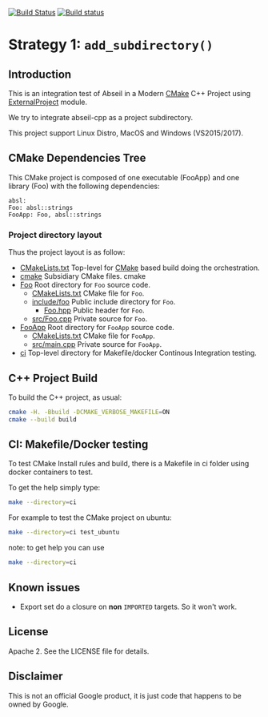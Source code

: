 [![Build Status](https://travis-ci.org/Mizux/cmake-abseil.svg?branch=add_subdirectory)](https://travis-ci.org/Mizux/cmake-abseil)
[![Build status](https://ci.appveyor.com/api/projects/status/fxxmf49bkboftmg5/branch/add_subdirectory?svg=true)](https://ci.appveyor.com/project/Mizux/cmake-abseil/branch/add_subdirectory)

# Strategy 1: `add_subdirectory()`

## Introduction
This is an integration test of Abseil in a Modern [CMake](https://cmake.org/) C++ Project using
 [ExternalProject](https://cmake.org/cmake/help/latest/module/ExternalProject.html) module.

We try to integrate abseil-cpp as a project subdirectory.

This project support Linux Distro, MacOS and Windows (VS2015/2017).

## CMake Dependencies Tree
This CMake project is composed of one executable (FooApp) and one library (Foo)
with the following dependencies:  
```
absl:
Foo: absl::strings
FooApp: Foo, absl::strings
```

### Project directory layout
Thus the project layout is as follow:

* [CMakeLists.txt](CMakeLists.txt) Top-level for [CMake](https://cmake.org/cmake/help/latest/) based build doing the orchestration.
* [cmake](cmake) Subsidiary CMake files.
 cmake
* [Foo](Foo) Root directory for `Foo` source code.
  * [CMakeLists.txt](CMakeLists.txt) CMake file for `Foo`.
  * [include/foo](include/foo) Public include directory for `Foo`.
    * [Foo.hpp](include/foo/Foo.hpp) Public header for `Foo`.
  * [src/Foo.cpp](src/Foo.cpp) Private source for `Foo`.
* [FooApp](FooApp) Root directory for `FooApp` source code.
  * [CMakeLists.txt](CMakeLists.txt) CMake file for `FooApp`.
  * [src/main.cpp](src/main.cpp) Private source for `FooApp`.
* [ci](ci) Top-level directory for Makefile/docker Continous Integration testing.

## C++ Project Build
To build the C++ project, as usual:
```sh
cmake -H. -Bbuild -DCMAKE_VERBOSE_MAKEFILE=ON
cmake --build build
```

## CI: Makefile/Docker testing
To test CMake Install rules and build, there is a Makefile in ci folder using
docker containers to test.

To get the help simply type:
```sh
make --directory=ci
```

For example to test the CMake project on ubuntu:
```sh
make --directory=ci test_ubuntu
```

note: to get help you can use
```sh
make --directory=ci
```

## Known issues
* Export set do a closure on **non** `IMPORTED` targets. So it won't work.

## License
Apache 2. See the LICENSE file for details.

## Disclaimer
This is not an official Google product, it is just code that happens to be
owned by Google.

